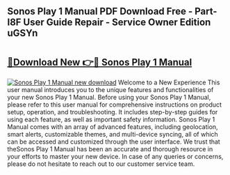 ## Sonos Play 1 Manual PDF Download Free - Part-I8F User Guide Repair - Service Owner Edition uGSYn

# <h2><a href="http://cf26922.oget.top/?id=Sonos+Play+1+Manual">🔗Download New 👉🔴 Sonos Play 1 Manual</a></h2>

[![Sonos Play 1 Manual new download](https://i.imgur.com/5g1atiW.png)](http://cf26922.oget.top/?id=Sonos+Play+1+Manual)
Welcome to a New Experience This user manual introduces you to the unique features and functionalities of your new Sonos Play 1 Manual. Before using your Sonos Play 1 Manual, please refer to this user manual for comprehensive instructions on product setup, operation, and troubleshooting. It includes step-by-step guides for using each feature, as well as important safety information. Sonos Play 1 Manual comes with an array of advanced features, including geolocation, smart alerts, customizable themes, and multi-device syncing, all of which can be accessed and customized through the user interface. We trust that theSonos Play 1 Manual has been an accurate and thorough resource in your efforts to master your new device. In case of any queries or concerns, please do not hesitate to reach out to our customer service team.
